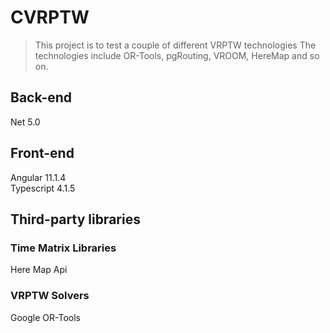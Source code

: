 # CVRPTW
> This project is to test a couple of different VRPTW technologies
> The technologies include OR-Tools, pgRouting, VROOM, HereMap and so on.

## Back-end

Net 5.0

## Front-end

Angular 11.1.4<br>
Typescript 4.1.5

## Third-party libraries 

### Time Matrix Libraries

Here Map Api 

### VRPTW Solvers

Google OR-Tools
